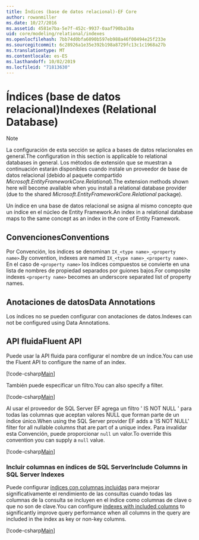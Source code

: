 ```yaml
---
title: Índices (base de datos relacional)-EF Core
author: rowanmiller
ms.date: 10/27/2016
ms.assetid: 4581e7ba-5e7f-452c-9937-0aaf790ba10a
uid: core/modeling/relational/indexes
ms.openlocfilehash: 7bb74d0bfa6090b597eb988a46f00494e25f233e
ms.sourcegitcommit: 6c28926a1e35e392b198a8729fc13c1c1968a27b
ms.translationtype: MT
ms.contentlocale: es-ES
ms.lasthandoff: 10/02/2019
ms.locfileid: "71813630"
---
```

# <a name="indexes-relational-database"></a><span data-ttu-id="54305-102">Índices (base de datos relacional)</span><span class="sxs-lookup"><span data-stu-id="54305-102">Indexes (Relational Database)</span></span>

> [!NOTE]  
> <span data-ttu-id="54305-103">La configuración de esta sección se aplica a bases de datos relacionales en general.</span><span class="sxs-lookup"><span data-stu-id="54305-103">The configuration in this section is applicable to relational databases in general.</span></span> <span data-ttu-id="54305-104">Los métodos de extensión que se muestran a continuación estarán disponibles cuando instale un proveedor de base de datos relacional (debido al paquete compartido *Microsoft.EntityFrameworkCore.Relational*).</span><span class="sxs-lookup"><span data-stu-id="54305-104">The extension methods shown here will become available when you install a relational database provider (due to the shared *Microsoft.EntityFrameworkCore.Relational* package).</span></span>

<span data-ttu-id="54305-105">Un índice en una base de datos relacional se asigna al mismo concepto que un índice en el núcleo de Entity Framework.</span><span class="sxs-lookup"><span data-stu-id="54305-105">An index in a relational database maps to the same concept as an index in the core of Entity Framework.</span></span>

## <a name="conventions"></a><span data-ttu-id="54305-106">Convenciones</span><span class="sxs-lookup"><span data-stu-id="54305-106">Conventions</span></span>

<span data-ttu-id="54305-107">Por Convención, los índices se denominan `IX_<type name>_<property name>`.</span><span class="sxs-lookup"><span data-stu-id="54305-107">By convention, indexes are named `IX_<type name>_<property name>`.</span></span> <span data-ttu-id="54305-108">En el caso de `<property name>` los índices compuestos se convierte en una lista de nombres de propiedad separados por guiones bajos.</span><span class="sxs-lookup"><span data-stu-id="54305-108">For composite indexes `<property name>` becomes an underscore separated list of property names.</span></span>

## <a name="data-annotations"></a><span data-ttu-id="54305-109">Anotaciones de datos</span><span class="sxs-lookup"><span data-stu-id="54305-109">Data Annotations</span></span>

<span data-ttu-id="54305-110">Los índices no se pueden configurar con anotaciones de datos.</span><span class="sxs-lookup"><span data-stu-id="54305-110">Indexes can not be configured using Data Annotations.</span></span>

## <a name="fluent-api"></a><span data-ttu-id="54305-111">API fluida</span><span class="sxs-lookup"><span data-stu-id="54305-111">Fluent API</span></span>

<span data-ttu-id="54305-112">Puede usar la API fluida para configurar el nombre de un índice.</span><span class="sxs-lookup"><span data-stu-id="54305-112">You can use the Fluent API to configure the name of an index.</span></span>

[!code-csharp[Main](../../../../samples/core/Modeling/FluentAPI/Relational/IndexName.cs?name=Model&highlight=9)]

<span data-ttu-id="54305-113">También puede especificar un filtro.</span><span class="sxs-lookup"><span data-stu-id="54305-113">You can also specify a filter.</span></span>

[!code-csharp[Main](../../../../samples/core/Modeling/FluentAPI/Relational/IndexFilter.cs?name=Model&highlight=9)]

<span data-ttu-id="54305-114">Al usar el proveedor de SQL Server EF agrega un filtro ' IS NOT NULL ' para todas las columnas que aceptan valores NULL que forman parte de un índice único.</span><span class="sxs-lookup"><span data-stu-id="54305-114">When using the SQL Server provider EF adds a 'IS NOT NULL' filter for all nullable columns that are part of a unique index.</span></span> <span data-ttu-id="54305-115">Para invalidar esta Convención, puede proporcionar `null` un valor.</span><span class="sxs-lookup"><span data-stu-id="54305-115">To override this convention you can supply a `null` value.</span></span>

[!code-csharp[Main](../../../../samples/core/Modeling/FluentAPI/Relational/IndexNoFilter.cs?name=Model&highlight=10)]

### <a name="include-columns-in-sql-server-indexes"></a><span data-ttu-id="54305-116">Incluir columnas en índices de SQL Server</span><span class="sxs-lookup"><span data-stu-id="54305-116">Include Columns in SQL Server Indexes</span></span>

<span data-ttu-id="54305-117">Puede configurar [índices con columnas incluidas](https://docs.microsoft.com/sql/relational-databases/indexes/create-indexes-with-included-columns) para mejorar significativamente el rendimiento de las consultas cuando todas las columnas de la consulta se incluyen en el índice como columnas de clave o que no son de clave.</span><span class="sxs-lookup"><span data-stu-id="54305-117">You can configure [indexes with included columns](https://docs.microsoft.com/sql/relational-databases/indexes/create-indexes-with-included-columns) to significantly improve query performance when all columns in the query are included in the index as key or non-key columns.</span></span>

[!code-csharp[Main](../../../../samples/core/Modeling/FluentAPI/Relational/ForSqlServerHasIndex.cs?name=Model)]
